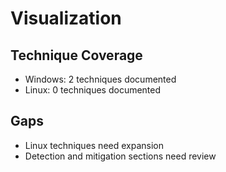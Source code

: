 # Visualization

## Technique Coverage
- Windows: 2 techniques documented
- Linux: 0 techniques documented

## Gaps
- Linux techniques need expansion
- Detection and mitigation sections need review
